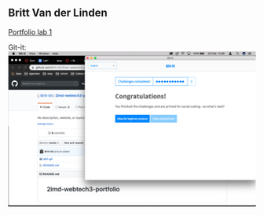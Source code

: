 ## Britt Van der Linden

[Portfolio lab 1](https://github.com/BramTheunis/2imd-webtech3-lab1.git)

Git-it:
![alt text](git-screenshot.png "Afwerking git-it")

